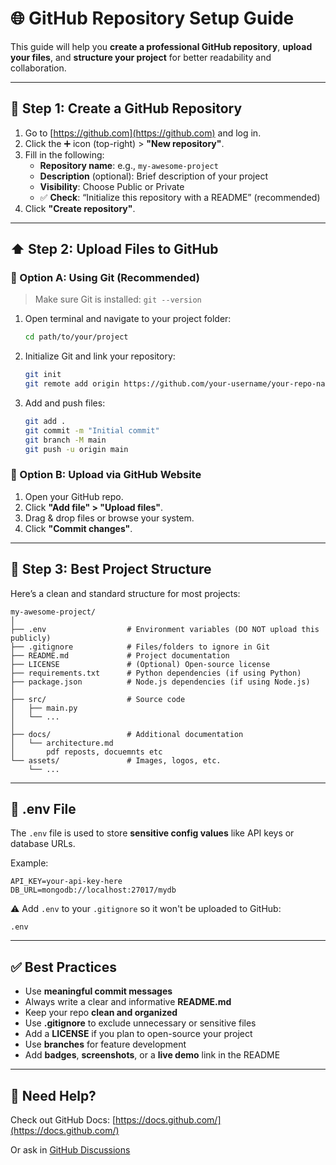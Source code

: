 # 🌐 GitHub Repository Setup Guide

This guide will help you **create a professional GitHub repository**, **upload your files**, and **structure your project** for better readability and collaboration.

---

## 📁 Step 1: Create a GitHub Repository

1. Go to [https://github.com](https://github.com) and log in.
2. Click the ➕ icon (top-right) > **"New repository"**.
3. Fill in the following:
   - **Repository name**: e.g., `my-awesome-project`
   - **Description** (optional): Brief description of your project
   - **Visibility**: Choose Public or Private
   - ✅ **Check**: “Initialize this repository with a README” (recommended)
4. Click **"Create repository"**.

---

## ⬆️ Step 2: Upload Files to GitHub

### 🔀 Option A: Using Git (Recommended)

> Make sure Git is installed: `git --version`

1. Open terminal and navigate to your project folder:

   ```bash
   cd path/to/your/project
   ```

2. Initialize Git and link your repository:

   ```bash
   git init
   git remote add origin https://github.com/your-username/your-repo-name.git
   ```

3. Add and push files:

   ```bash
   git add .
   git commit -m "Initial commit"
   git branch -M main
   git push -u origin main
   ```

### 📄 Option B: Upload via GitHub Website

1. Open your GitHub repo.
2. Click **"Add file" > "Upload files"**.
3. Drag & drop files or browse your system.
4. Click **"Commit changes"**.

---

## 📂 Step 3: Best Project Structure

Here’s a clean and standard structure for most projects:

```
my-awesome-project/
│
├── .env                  # Environment variables (DO NOT upload this publicly)
├── .gitignore            # Files/folders to ignore in Git
├── README.md             # Project documentation
├── LICENSE               # (Optional) Open-source license
├── requirements.txt      # Python dependencies (if using Python)
├── package.json          # Node.js dependencies (if using Node.js)
│
├── src/                  # Source code
│   ├── main.py
│   └── ...
│
├── docs/                 # Additional documentation
│   └── architecture.md
│       pdf reposts, docuemnts etc
└── assets/               # Images, logos, etc.
    └── ...
```

---

## 🔐 .env File

The `.env` file is used to store **sensitive config values** like API keys or database URLs.

Example:

```env
API_KEY=your-api-key-here
DB_URL=mongodb://localhost:27017/mydb
```

⚠️ Add `.env` to your `.gitignore` so it won't be uploaded to GitHub:

```gitignore
.env
```

---

## ✅ Best Practices

- Use **meaningful commit messages**
- Always write a clear and informative **README.md**
- Keep your repo **clean and organized**
- Use **.gitignore** to exclude unnecessary or sensitive files
- Add a **LICENSE** if you plan to open-source your project
- Use **branches** for feature development
- Add **badges**, **screenshots**, or a **live demo** link in the README

---

## 🙌 Need Help?

Check out GitHub Docs: [https://docs.github.com/](https://docs.github.com/)

Or ask in [GitHub Discussions](https://github.com/orgs/community/discussions)

